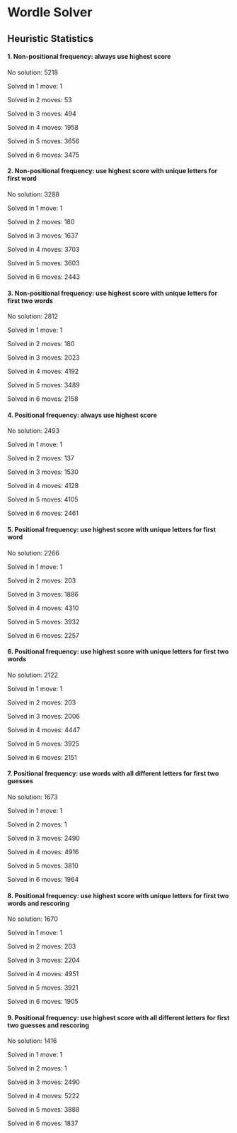 # Wordle Solver

## Heuristic Statistics
#### 1. Non-positional frequency: always use highest score
No solution: 5218

Solved in 1 move: 1

Solved in 2 moves: 53

Solved in 3 moves: 494

Solved in 4 moves: 1958

Solved in 5 moves: 3656

Solved in 6 moves: 3475

#### 2. Non-positional frequency: use highest score with unique letters for first word
No solution: 3288

Solved in 1 move: 1

Solved in 2 moves: 180

Solved in 3 moves: 1637

Solved in 4 moves: 3703

Solved in 5 moves: 3603

Solved in 6 moves: 2443

#### 3. Non-positional frequency: use highest score with unique letters for first two words
No solution: 2812

Solved in 1 move: 1

Solved in 2 moves: 180

Solved in 3 moves: 2023

Solved in 4 moves: 4192

Solved in 5 moves: 3489

Solved in 6 moves: 2158

#### 4. Positional frequency: always use highest score
No solution: 2493

Solved in 1 move: 1

Solved in 2 moves: 137

Solved in 3 moves: 1530

Solved in 4 moves: 4128

Solved in 5 moves: 4105

Solved in 6 moves: 2461

#### 5. Positional frequency: use highest score with unique letters for first word
No solution: 2266

Solved in 1 move: 1

Solved in 2 moves: 203

Solved in 3 moves: 1886

Solved in 4 moves: 4310

Solved in 5 moves: 3932

Solved in 6 moves: 2257

#### 6. Positional frequency: use highest score with unique letters for first two words
No solution: 2122

Solved in 1 move: 1

Solved in 2 moves: 203

Solved in 3 moves: 2006

Solved in 4 moves: 4447

Solved in 5 moves: 3925

Solved in 6 moves: 2151

#### 7. Positional frequency: use words with all different letters for first two guesses
No solution: 1673

Solved in 1 move: 1

Solved in 2 moves: 1

Solved in 3 moves: 2490

Solved in 4 moves: 4916

Solved in 5 moves: 3810

Solved in 6 moves: 1964

#### 8. Positional frequency: use highest score with unique letters for first two words and rescoring
No solution: 1670

Solved in 1 move: 1

Solved in 2 moves: 203

Solved in 3 moves: 2204

Solved in 4 moves: 4951

Solved in 5 moves: 3921

Solved in 6 moves: 1905

#### 9. Positional frequency: use highest score with all different letters for first two guesses and rescoring
No solution: 1416

Solved in 1 move: 1

Solved in 2 moves: 1

Solved in 3 moves: 2490

Solved in 4 moves: 5222

Solved in 5 moves: 3888

Solved in 6 moves: 1837